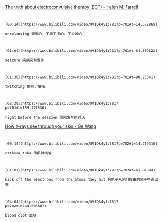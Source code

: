 [The truth about electroconvulsive therapy (ECT) - Helen M. Farrell](https://www.bilibili.com/video/BV1Dk4y1q781?p=701)

```ad-note


[00:14](https://www.bilibili.com/video/BV1Dk4y1q781?p=701#t=14.552869)

unrelenting 无情的，不屈不挠的，不松懈的

```

```ad-note


[01:04](https://www.bilibili.com/video/BV1Dk4y1q781?p=701#t=64.569622)

seizure 疾病突然发作

```

```ad-note


[01:38](https://www.bilibili.com/video/BV1Dk4y1q781?p=701#t=98.26341)

twitching 癫痫，抽搐

```

```ad-note


[02:39](https://www.bilibili.com/video/BV1Dk4y1q781?p=701#t=159.777536)

right before the session 刚刚发生的对话

```

[How X-rays see through your skin - Ge Wang](https://www.bilibili.com/video/BV1Dk4y1q781?p=702)

```ad-note


[00:14](https://www.bilibili.com/video/BV1Dk4y1q781?p=702#t=14.249316)

cathode tube 阴极射线管

```

```ad-note


[01:01](https://www.bilibili.com/video/BV1Dk4y1q781?p=702#t=61.02384)

kick off the electrons from the atoms they hit 把电子从他们撞击的原子中踢出来

```

```ad-note


[04:04](https://www.bilibili.com/video/BV1Dk4y1q781?p=702#t=244.606867)

blood clot 血块

```